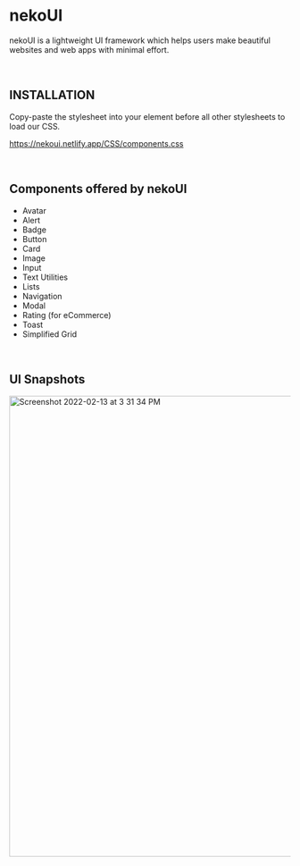 # nekoUI
 nekoUI is a lightweight UI framework which helps users make beautiful websites and web apps with minimal effort. 
 
 <br>
 
 ## INSTALLATION
 
 Copy-paste the stylesheet <link> into your <head> element before all other stylesheets to load our CSS.
 
 https://nekoui.netlify.app/CSS/components.css 
 
  <br>
 
 ## Components offered by nekoUI
 
- Avatar
- Alert
- Badge
- Button
- Card
- Image
- Input
- Text Utilities
- Lists
- Navigation
- Modal
- Rating (for eCommerce)
- Toast
- Simplified Grid

 <br>
 
## UI Snapshots
 
 <img width="825" alt="Screenshot 2022-02-13 at 3 31 34 PM" src="https://user-images.githubusercontent.com/53048695/153748165-75fcbb21-37f6-40c6-bf3e-726c355af5b5.png">


